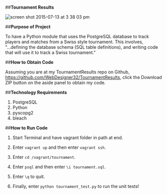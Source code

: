 ##**Tournament Results**

![screen shot 2015-07-13 at 3 38 03 pm](https://cloud.githubusercontent.com/assets/10377920/8662641/c1a5e13a-2976-11e5-9070-f42468c0ba86.png)

##**Purpose of Project**

To have a Python module that uses the PostgreSQL database to track players and matches from a Swiss style tournament. This involves, "...defining the database schema (SQL table definitions), and writing code that will use it to track a Swiss tournament."

##**How to Obtain Code**

Assuming you are at my TournamentResults repo on Github, https://github.com/WebDesigner32/TournamentResults, click the Download ZIP button on the aside panel to obtain my code.

##**Technology Requirements**

1. PostgreSQL
2. Python
3. pyscopg2
4. bleach

##**How to Run Code**

1. Start Terminal and have vagrant folder in path at end.

2. Enter `vagrant up` and then enter `vagrant ssh`.

3. Enter `cd /vagrant/tournament`.

4. Enter `psql` and then enter `\i tournament.sql`.

5. Enter `\q` to quit.

6. Finally, enter `python tournament_test.py` to run the unit tests!
